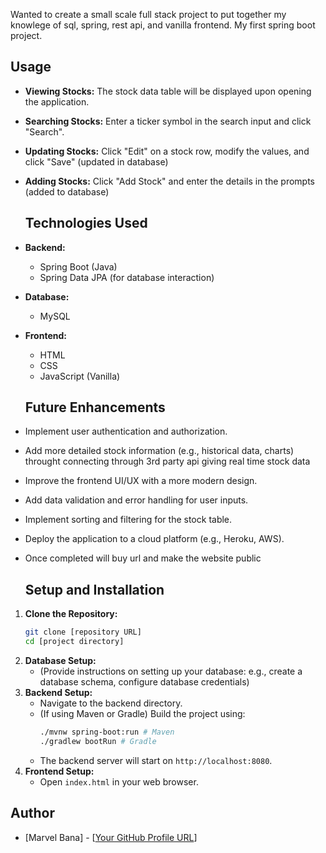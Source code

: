 Wanted to create a small scale full stack project to put together my knowlege of sql, spring, rest api, and vanilla frontend. 
My first spring boot project.

  ## Usage

* **Viewing Stocks:** The stock data table will be displayed upon opening the application.
* **Searching Stocks:** Enter a ticker symbol in the search input and click "Search".
* **Updating Stocks:** Click "Edit" on a stock row, modify the values, and click "Save" (updated in database)
* **Adding Stocks:** Click "Add Stock" and enter the details in the prompts (added to database) 


  ## Technologies Used

* **Backend:**
    * Spring Boot (Java)
    * Spring Data JPA (for database interaction)
* **Database:**
    * MySQL
* **Frontend:**
    * HTML
    * CSS
    * JavaScript (Vanilla)
 
  ## Future Enhancements

* Implement user authentication and authorization.
* Add more detailed stock information (e.g., historical data, charts) throught connecting through 3rd party api giving real time stock data
* Improve the frontend UI/UX with a more modern design.
* Add data validation and error handling for user inputs.
* Implement sorting and filtering for the stock table.
* Deploy the application to a cloud platform (e.g., Heroku, AWS).
* Once completed will buy url and make the website public

  ## Setup and Installation

1.  **Clone the Repository:**
    ```bash
    git clone [repository URL]
    cd [project directory]
    ```
2.  **Database Setup:**
    * (Provide instructions on setting up your database: e.g., create a database schema, configure database credentials)
3.  **Backend Setup:**
    * Navigate to the backend directory.
    * (If using Maven or Gradle) Build the project using:
        ```bash
        ./mvnw spring-boot:run # Maven
        ./gradlew bootRun # Gradle
        ```
    * The backend server will start on `http://localhost:8080`.
4.  **Frontend Setup:**
    * Open `index.html` in your web browser.

## Author

* [Marvel Bana] - [[Your GitHub Profile URL](https://github.com/Marvel1738)]

